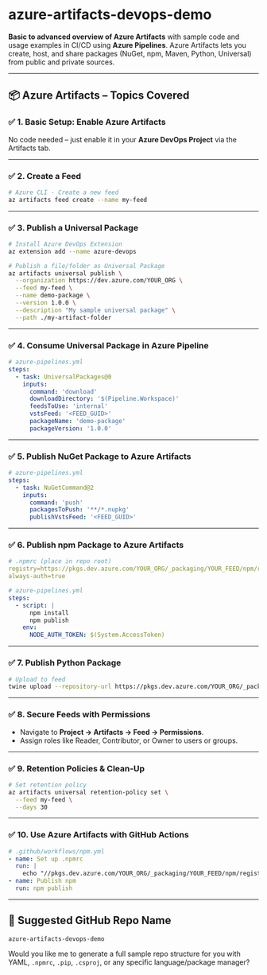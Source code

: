 # azure-artifacts-devops-demo

**Basic to advanced overview of Azure Artifacts** with sample code and usage examples in CI/CD using **Azure Pipelines**. Azure Artifacts lets you create, host, and share packages (NuGet, npm, Maven, Python, Universal) from public and private sources.

---

## 📦 **Azure Artifacts – Topics Covered**

### ✅ **1. Basic Setup: Enable Azure Artifacts**
No code needed – just enable it in your **Azure DevOps Project** via the Artifacts tab.

---

### ✅ **2. Create a Feed**
```bash
# Azure CLI - Create a new feed
az artifacts feed create --name my-feed
```

---

### ✅ **3. Publish a Universal Package**
```bash
# Install Azure DevOps Extension
az extension add --name azure-devops

# Publish a file/folder as Universal Package
az artifacts universal publish \
  --organization https://dev.azure.com/YOUR_ORG \
  --feed my-feed \
  --name demo-package \
  --version 1.0.0 \
  --description "My sample universal package" \
  --path ./my-artifact-folder
```

---

### ✅ **4. Consume Universal Package in Azure Pipeline**
```yaml
# azure-pipelines.yml
steps:
  - task: UniversalPackages@0
    inputs:
      command: 'download'
      downloadDirectory: '$(Pipeline.Workspace)'
      feedsToUse: 'internal'
      vstsFeed: '<FEED_GUID>'
      packageName: 'demo-package'
      packageVersion: '1.0.0'
```

---

### ✅ **5. Publish NuGet Package to Azure Artifacts**
```yaml
# azure-pipelines.yml
steps:
  - task: NuGetCommand@2
    inputs:
      command: 'push'
      packagesToPush: '**/*.nupkg'
      publishVstsFeed: '<FEED_GUID>'
```

---

### ✅ **6. Publish npm Package to Azure Artifacts**
```yaml
# .npmrc (place in repo root)
registry=https://pkgs.dev.azure.com/YOUR_ORG/_packaging/YOUR_FEED/npm/registry/
always-auth=true

# azure-pipelines.yml
steps:
  - script: |
      npm install
      npm publish
    env:
      NODE_AUTH_TOKEN: $(System.AccessToken)
```

---

### ✅ **7. Publish Python Package**
```bash
# Upload to feed
twine upload --repository-url https://pkgs.dev.azure.com/YOUR_ORG/_packaging/YOUR_FEED/pypi/upload dist/*
```

---

### ✅ **8. Secure Feeds with Permissions**
- Navigate to **Project → Artifacts → Feed → Permissions**.
- Assign roles like Reader, Contributor, or Owner to users or groups.

---

### ✅ **9. Retention Policies & Clean-Up**
```bash
# Set retention policy
az artifacts universal retention-policy set \
  --feed my-feed \
  --days 30
```

---

### ✅ **10. Use Azure Artifacts with GitHub Actions**
```yaml
# .github/workflows/npm.yml
- name: Set up .npmrc
  run: |
    echo "//pkgs.dev.azure.com/YOUR_ORG/_packaging/YOUR_FEED/npm/registry/:_authToken=${{ secrets.AZURE_TOKEN }}" > ~/.npmrc
- name: Publish npm
  run: npm publish
```

---

## 📁 Suggested GitHub Repo Name
`azure-artifacts-devops-demo`

Would you like me to generate a full sample repo structure for you with YAML, `.npmrc`, `.pip`, `.csproj`, or any specific language/package manager?
